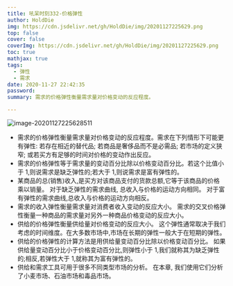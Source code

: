 ```yaml
---
title: 吼呆时刻332-价格弹性
author: HoldDie
img: https://cdn.jsdelivr.net/gh/HoldDie/img/20201127225629.png
top: false
cover: false
coverImg: https://cdn.jsdelivr.net/gh/HoldDie/img/20201127225629.png
toc: true
mathjax: true
tags:
  - 弹性
  - 需求
date: 2020-11-27 22:42:35
password:
summary: 需求的价格弹性衡量需求量对价格变动的反应程度。

---
```


![image-20201127225628511](https://cdn.jsdelivr.net/gh/HoldDie/img/20201127225629.png)

- 需求的价格弹性衡量需求量对价格变动的反应程度。需求在下列情形下可能更有弹性: 若存在相近的替代品; 若商品是奢侈品而不是必需品; 若市场的定义狭窄; 或若买方有足够的时间对价格的变动作出反应。 
- 需求的价格弹性等于需求量的变动百分比除以价格变动百分比。若这个比值小于 1,则说需求是缺乏弹性的;若大于 1,则说需求是富有弹性的。 
- 某商品的总(销售)收入,是买方对该商品支付的货款总额,它等于该商品的价格乘以销量。 对于缺乏弹性的需求曲线, 总收入与价格的运动方向相同。 对于富有弹性的需求曲线,总收入与价格的运动方向相反。 
- 需求的收入弹性衡量需求量对消费者收入变动的反应大小。 需求的交叉价格弹性衡量一种商品的需求量对另外一种商品价格变动的反应大小。 
- 供给的价格弹性衡量供给量对价格变动的反应大小。 这个弹性通常取决于我们考虑的时间维度。在大多数市场中,市场在长期的弹性一般大于在短期的弹性。 
- 供给的价格弹性的计算方法是用供给量变动百分比除以价格变动百分比。 如果供给量变动百分比小于价格变动百分比,则弹性小于 1,我们就称其为缺乏弹性的;相反,若弹性大于 1,就称其为富有弹性的。 
- 供给和需求工具可用于很多不同类型市场的分析。 在本章, 我们使用它们分析了小麦市场、石油市场和毒品市场。